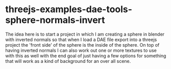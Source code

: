 # threejs-examples-dae-tools-sphere-normals-invert

The idea here is to start a project in which I am creating a sphere in blender with inverted normals so that when I load a DAE file export into a threejs project the 'front side' of the sphere is the inside of the sphere. On top of having inverted normals I can also work out one or more textures to use with this as well with the end goal of just having a few options for something that will work as a kind of background for an over all scene.